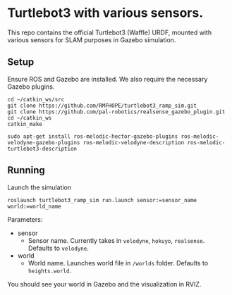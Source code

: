 # Turtlebot3 with various sensors.
This repo contains the official Turtlebot3 (Waffle) URDF, mounted with various sensors for SLAM purposes in Gazebo simulation.

## Setup
Ensure ROS and Gazebo are installed. We also require the necessary Gazebo plugins.

```
cd ~/catkin_ws/src
git clone https://github.com/RMFHOPE/turtlebot3_ramp_sim.git
git clone https://github.com/pal-robotics/realsense_gazebo_plugin.git
cd ~/catkin_ws
catkin_make

sudo apt-get install ros-melodic-hector-gazebo-plugins ros-melodic-velodyne-gazebo-plugins ros-melodic-velodyne-description ros-melodic-turtlebot3-description
```

## Running
Launch the simulation

```ros
roslaunch turtlebot3_ramp_sim run.launch sensor:=sensor_name world:=world_name
```
Parameters:
- sensor
    - Sensor name. Currently takes in `velodyne`, `hokuyo`, `realsense`. Defaults to `velodyne`.
- world
    - World name. Launches world file in `/worlds` folder. Defaults to `heights.world`.


You should see your world in Gazebo and the visualization in RVIZ.
